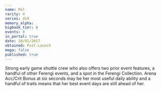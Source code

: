 ```yaml
---
name: Pel
rarity: 4
series: ds9
memory_alpha:
bigbook_tier: 8
events: 8
in_portal: true
date: 18/01/2017
obtained: Post-Launch
mega: false
published: true
---
```


Strong early game shuttle crew who also offers two prior event features, a handful of other Ferengi events, and a spot in the Ferengi Collection. Arena Acc/Crit Bonus at six seconds may be her most useful daily ability and a handful of traits means that her best event days are still ahead of her.
